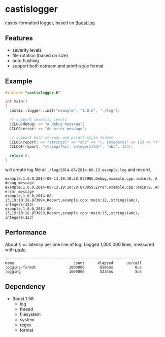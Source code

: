# castislogger

castis-formatted logger, based on [Boost.log](http://www.boost.org/doc/libs/1_55_0b1/libs/log/doc/html/index.html)

## Features

* severity levels
* file rotation (based on size)
* auto flushing
* support both ostream and printf-style format

## Example

```cpp
#include "castislogger.h"

int main()
{
  castis::logger::init("example", "1.0.0", "./log");

  // support severity levels
  CILOG(debug) << "A debug message";
  CILOG(error) << "An error message";

  // support both streams and printf-style format
  CILOG(report) << "strings(" << "abc" << "), integers(" << 123 << ")";
  CILOGF(report, "strings(%s), integers(%d)", "abc", 123);

  return 0;
}
```

will create log file at `./log/2014-08/2014-08-13_example.log` and record,

```
example,1.0.0,2014-08-13,19:10:28.872906,Debug,example.cpp::main:8,,A debug message
example,1.0.0,2014-08-13,19:10:28.873859,Error,example.cpp::main:9,,An error message
example,1.0.0,2014-08-13,19:10:28.873894,Report,example.cpp::main:12,,strings(abc), integers(123)
example,1.0.0,2014-08-13,19:10:28.873920,Report,example.cpp::main:13,,strings(abc), integers(123)
```

## Performance

About `5 us` latency per one line of log.
Logged 1,000,000 lines, measured with [profc](https://bitbucket.org/teamd7/profc)

```
--------------------------------------------------------------
name                           count      elapsed      us/call
logging-format               1000000       6506ms          6us
logging                      1000000       5234ms          5us
```

## Dependency

* Boost 1.56
    * log
    * thread
    * filesystem
    * system
    * regex
    * format

